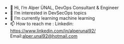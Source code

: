 - 👋 Hi, I’m Alper ÜNAL, DevOps Consultant & Engineer
- 👀 I’m interested in DevSecOps topics
- 🌱 I’m currently learning machine learning
- 📫 How to reach me : Linkedin: https://www.linkedin.com/in/alperunal92/ Email:alper.unal92@hotmail.com

<!---
alperunal92/alperunal92 is a ✨ special ✨ repository because its `README.md` (this file) appears on your GitHub profile.
You can click the Preview link to take a look at your changes.
--->

